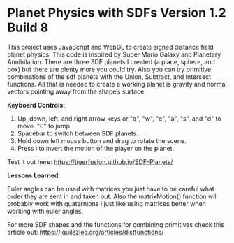 # Planet Physics with SDFs Version 1.2 Build 8
This project uses JavaScript and WebGL to create signed distance field planet physics. This code is inspired by Super Mario Galaxy and Planetary Annihilation. There are three SDF planets I created (a plane, sphere, and box) but there are plenty more you could try. Also you can try primitive combinations of the sdf planets with the Union, Subtract, and Intersect functions. All that is needed to create a working planet is gravity and normal vectors pointing away from the shape’s surface.

<b>Keyboard Controls:</b>

1) Up, down, left, and right arrow keys or "q", "w", "e", "a", "s", and "d" to move. "0" to jump<br>
2) Spacebar to switch between SDF planets.<br>
3) Hold down left mouse button and drag to rotate the scene.<br>
4) Press i to invert the motion of the player on the planet.

Test it out here: https://tigerfusion.github.io/SDF-Planets/

<b>Lessons Learned:</b>

Euler angles can be used with matrices you just have to be careful what order they are sent in and taken out. Also the matrixMotion() function will probably work with quaternions I just like using matrices better when working with euler angles.

For more SDF shapes and the functions for combining primitives check this article out:
https://iquilezles.org/articles/distfunctions/
